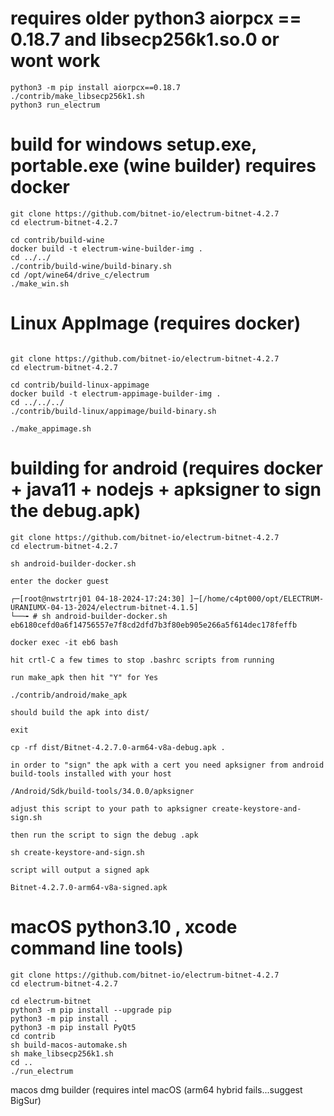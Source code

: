 
# requires older python3 aiorpcx == 0.18.7 and libsecp256k1.so.0 or wont work
```
python3 -m pip install aiorpcx==0.18.7
./contrib/make_libsecp256k1.sh
python3 run_electrum
```

# build for windows setup.exe, portable.exe (wine builder) requires docker
```
git clone https://github.com/bitnet-io/electrum-bitnet-4.2.7
cd electrum-bitnet-4.2.7

cd contrib/build-wine
docker build -t electrum-wine-builder-img .
cd ../../
./contrib/build-wine/build-binary.sh
cd /opt/wine64/drive_c/electrum
./make_win.sh
```

# Linux AppImage (requires docker)
```

git clone https://github.com/bitnet-io/electrum-bitnet-4.2.7
cd electrum-bitnet-4.2.7

cd contrib/build-linux-appimage
docker build -t electrum-appimage-builder-img .
cd ../../../
./contrib/build-linux/appimage/build-binary.sh

./make_appimage.sh 
```

# building for android (requires docker + java11 + nodejs + apksigner to sign the debug.apk)

```
git clone https://github.com/bitnet-io/electrum-bitnet-4.2.7
cd electrum-bitnet-4.2.7

sh android-builder-docker.sh

enter the docker guest

┌─[root@nwstrtrj01 04-18-2024-17:24:30] ]─[/home/c4pt000/opt/ELECTRUM-URANIUMX-04-13-2024/electrum-bitnet-4.1.5]
└──╼ # sh android-builder-docker.sh 
eb6180cefd0a6f14756557e7f8cd2dfd7b3f80eb905e266a5f614dec178feffb

docker exec -it eb6 bash

hit crtl-C a few times to stop .bashrc scripts from running

run make_apk then hit "Y" for Yes

./contrib/android/make_apk

should build the apk into dist/

exit

cp -rf dist/Bitnet-4.2.7.0-arm64-v8a-debug.apk .

in order to "sign" the apk with a cert you need apksigner from android build-tools installed with your host

/Android/Sdk/build-tools/34.0.0/apksigner

adjust this script to your path to apksigner create-keystore-and-sign.sh

then run the script to sign the debug .apk

sh create-keystore-and-sign.sh

script will output a signed apk

Bitnet-4.2.7.0-arm64-v8a-signed.apk

```






# macOS python3.10 , xcode command line tools)

```
git clone https://github.com/bitnet-io/electrum-bitnet-4.2.7
cd electrum-bitnet-4.2.7

cd electrum-bitnet
python3 -m pip install --upgrade pip
python3 -m pip install .
python3 -m pip install PyQt5
cd contrib
sh build-macos-automake.sh
sh make_libsecp256k1.sh
cd ..
./run_electrum
```
macos dmg builder (requires intel macOS (arm64 hybrid fails...suggest BigSur)
